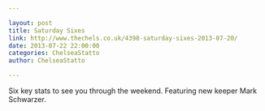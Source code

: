 ```yaml
---

layout: post
title: Saturday Sixes
link: http://www.thechels.co.uk/4398-saturday-sixes-2013-07-20/
date: 2013-07-22 22:00:00
categories: ChelseaStatto
author: ChelseaStatto

---
```


Six key stats to see you through the weekend. Featuring new keeper Mark Schwarzer.